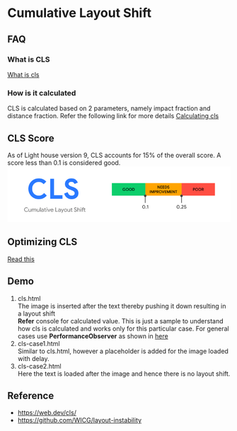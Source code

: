 # Cumulative Layout Shift

## FAQ
### What is CLS
[What is cls](https://web.dev/cls/#what-is-cls)

### How is it calculated
CLS is calculated based on 2 parameters, namely impact fraction and distance fraction. Refer the following link for more details
[Calculating cls](https://web.dev/cls/#layout-shift-score)

## CLS Score
As of Light house version 9, CLS accounts for 15% of the overall score. A score less than 0.1 is considered good.
![cls score](./doc/score.png)

## Optimizing CLS
[Read this](https://web.dev/optimize-cls/)

## Demo
1. cls.html  
The image is inserted after the text thereby pushing it down resulting in a layout shift   
**Refer** console for calculated value. This is just a sample to understand how cls is calculated and works only for this particular case. For general cases use **PerformanceObserver** as shown in [here](https://web.dev/cls/#measure-cls-in-javascript)
2. cls-case1.html  
Similar to cls.html, however a placeholder is added for the image loaded with delay.
3. cls-case2.html  
Here the text is loaded after the image and hence there is no layout shift.

## Reference
* https://web.dev/cls/
* https://github.com/WICG/layout-instability